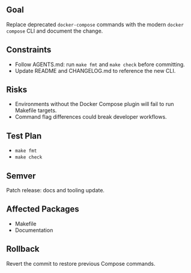 ## Goal
Replace deprecated `docker-compose` commands with the modern `docker compose` CLI and document the change.

## Constraints
- Follow AGENTS.md: run `make fmt` and `make check` before committing.
- Update README and CHANGELOG.md to reference the new CLI.

## Risks
- Environments without the Docker Compose plugin will fail to run Makefile targets.
- Command flag differences could break developer workflows.

## Test Plan
- `make fmt`
- `make check`

## Semver
Patch release: docs and tooling update.

## Affected Packages
- Makefile
- Documentation

## Rollback
Revert the commit to restore previous Compose commands.
